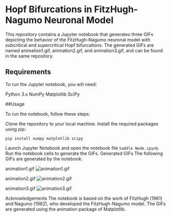 # Hopf Bifurcations in FitzHugh-Nagumo Neuronal Model
This repository contains a Jupyter notebook that generates three GIFs depicting the behavior of the FitzHugh-Nagumo neuronal model with subcritical and supercritical Hopf bifurcations. The generated GIFs are named animation1.gif, animation2.gif, and animation3.gif, and can be found in the same repository.

## Requirements
To run the Jupyter notebook, you will need:

Python 3.x
NumPy
Matplotlib
SciPy

##Usage

To run the notebook, follow these steps:

Clone the repository to your local machine.
Install the required packages using pip:

```{bash}
pip install numpy matplotlib scipy
```

Launch Jupyter Notebook and open the notebook file `Saddle Node.ipynb`.
Run the notebook cells to generate the GIFs.
Generated GIFs
The following GIFs are generated by the notebook:

animation1.gif
![animation1.gif](animation1.gif)

animation2.gif
![animation2.gif](animation1.gif)

animation3.gif
![animation3.gif](animation1.gif)

Acknowledgements
The notebook is based on the work of FitzHugh (1961) and Nagumo (1962), who developed the FitzHugh-Nagumo model. The GIFs are generated using the animation package of Matplotlib.
